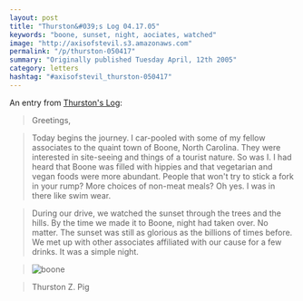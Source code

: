 ```yaml
---
layout: post
title: "Thurston&#039;s Log 04.17.05"
keywords: "boone, sunset, night, aociates, watched"
image: "http://axisofstevil.s3.amazonaws.com"
permalink: "/p/thurston-050417"
summary: "Originally published Tuesday April, 12th 2005"
category: letters
hashtag: "#axisofstevil_thurston-050417"
---
```


An entry from [Thurston's Log](/p/thurston):

> Greetings, 

> Today begins the journey. I car-pooled with some of my fellow associates to the quaint town of Boone, North Carolina. They were interested in site-seeing and things of a tourist nature. So was I. I had heard that Boone was filled with hippies and that vegetarian and vegan foods were more abundant. People that won't try to stick a fork in your rump? More choices of non-meat meals? Oh yes. I was in there like swim wear.

> During our drive, we watched the sunset through the trees and the hills. By the time we made it to Boone, night had taken over. No matter. The sunset was still as glorious as the billions of times before. We met up with other associates affiliated with our cause for a few drinks. It was a simple night.

> ![boone](http://axisofstevil.s3.amazonaws.com/assets/This%20cool%20vista%20in%20boone.jpg)

> Thurston Z. Pig

